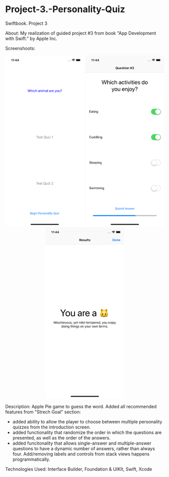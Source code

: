 # Project-3.-Personality-Quiz
Swiftbook. Project 3

About: My realization of guided project #3 from book "App Development with Swift.” by Apple Inc.

Screenshoots:
<p align="center">
  <img src="https://github.com/soadap/Project-3.-Personality-Quiz/blob/master/Screenshoots/screenshoot1.png?raw=true" width="250" title="ss1">
  <img src="https://github.com/soadap/Project-3.-Personality-Quiz/blob/master/Screenshoots/screenshoot2.png?raw=true" width="250" title="ss2">
  <img src="https://github.com/soadap/Project-3.-Personality-Quiz/blob/master/Screenshoots/screenshoot3.png?raw=true" width="250" title="ss3">
</p>

Description: Apple Pie game to guess the word.
Added all recommended features from "Strech Goal" section:

- added ability to allow the player to choose between multiple personality quizzes from the introduction screen.
- added functionality that randomize the order in which the questions are presented, as well as the order of the answers.
- added funcitonality that allows single-answer and multiple-answer questions to have a dynamic number of answers, rather than always four. Add/removing labels and controls from stack views happens programmatically.

Technologies Used: Interface Builder, Foundation & UIKIt, Swift, Xcode
